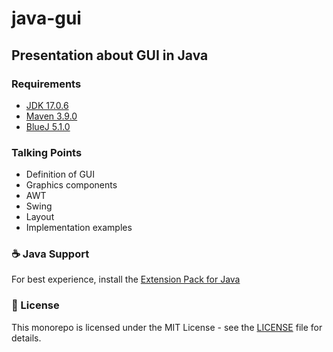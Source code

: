 # java-gui

## Presentation about GUI in Java

### Requirements

- [JDK 17.0.6](https://adoptium.net/de/temurin/releases/)
- [Maven 3.9.0](https://maven.apache.org/download.cgi)
- [BlueJ 5.1.0](https://www.bluej.org/)

### Talking Points

- Definition of GUI
- Graphics components
- AWT
- Swing
- Layout
- Implementation examples

### ☕ Java Support

For best experience, install the [Extension Pack for Java](https://marketplace.visualstudio.com/items?itemName=vscjava.vscode-java-pack)

### 📜 License

This monorepo is licensed under the MIT License - see the [LICENSE](LICENSE) file for details.
